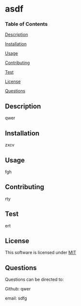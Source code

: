 
# asdf

### Table of Contents
[Description](#Description)

[Installation](#Installation)

[Usage](#Usage)

[Contributing](#Contributing)

[Test](#Test)

[License](#License)

[Questions](#Questions)

## Description
qwer
## Installation
zxcv
## Usage
fgh
## Contributing
rty
## Test
ert
## License

This software is licensed under [MIT](https://choosealicense.com/licenses/mit/)
## Questions
Questions can be directed to:

Github: qwer

email: sdfg
